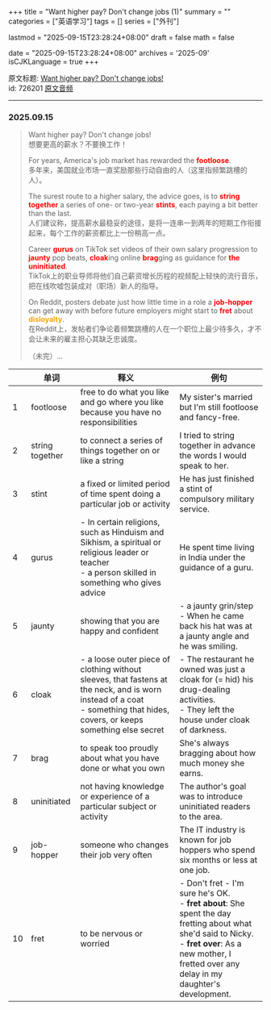 +++
title = "Want higher pay? Don't change jobs (1)"
summary = ""
categories = ["英语学习"]
tags = []
series = ["外刊"]

lastmod = "2025-09-15T23:28:24+08:00"
draft = false
math = false

date = "2025-09-15T23:28:24+08:00"
archives = '2025-09'
isCJKLanguage = true
+++

原文标题: [Want higher pay? Don't change jobs!](https://waikan.kekenet.com/#/waikanlisten/23/726201)  
id: 726201 [原文音频](https://k7.kekenet.com/Sound/2025/08/444yw_2736917HnK.mp3)

---

### 2025.09.15

> Want higher pay? Don't change jobs!  
> 想要更高的薪水？不要换工作！
>
> For years, America's job market has rewarded the <strong style="color: red">footloose</strong>.  
> 多年来，美国就业市场一直奖励那些行动自由的人（这里指频繁跳槽的人）。  
>
> The surest route to a higher salary, the advice goes, is to <strong style="color: red">string together</strong> a series of one- or two-year <strong style="color: red">stints</strong>, each paying a bit better than the last.  
> 人们建议称，提高薪水最稳妥的途径，是将一连串一到两年的短期工作衔接起来，每个工作的薪资都比上一份稍高一点。
>
> Career <strong style="color: red">gurus</strong> on TikTok set videos of their own salary progression to <strong style="color: red">jaunty</strong> pop beats, <strong style="color: red">cloak</strong>ing online <strong style="color: red">brag</strong>ging as guidance for <strong style="color: red">the uninitiated</strong>.  
> TikTok上的职业导师将他们自己薪资增长历程的视频配上轻快的流行音乐，把在线吹嘘包装成对（职场）新人的指导。
>
> On Reddit, posters debate just how little time in a role a <strong style="color: red">job-hopper</strong> can get away with before future employers might start to <strong style="color: red">fret</strong> about <strong style="color: orange">disloyalty</strong>.  
> 在Reddit上，发帖者们争论着频繁跳槽的人在一个职位上最少待多久，才不会让未来的雇主担心其缺乏忠诚度。
>
> （未完）...

| | 单词 | 释义 | 例句 |
|-|-|-|-|
| 1 | footloose | free to do what you like and go where you like because you have no responsibilities | My sister's married but I'm still footloose and fancy-free. |
| 2 | string together | to connect a series of things together on or like a string | I tried to string together in advance the words I would speak to her. |
| 3 | stint | a fixed or limited period of time spent doing a particular job or activity | He has just finished a stint of compulsory military service. |
| 4 | gurus | - In certain religions, such as Hinduism and Sikhism, a spiritual or religious leader or teacher <br> - a person skilled in something who gives advice | He spent time living in India under the guidance of a guru. |
| 5 | jaunty | showing that you are happy and confident | - a jaunty grin/step <br> - When he came back his hat was at a jaunty angle and he was smiling. |
| 6 | cloak | - a loose outer piece of clothing without sleeves, that fastens at the neck, and is worn instead of a coat <br> - something that hides, covers, or keeps something else secret | - The restaurant he owned was just a cloak for (= hid) his drug-dealing activities. <br> - They left the house under cloak of darkness. |
| 7 | brag | to speak too proudly about what you have done or what you own | She's always bragging about how much money she earns. |
| 8 | uninitiated | not having knowledge or experience of a particular subject or activity | The author's goal was to introduce uninitiated readers to the area. |
| 9 | job-hopper | someone who changes their job very often | The IT industry is known for job hoppers who spend six months or less at one job. |
| 10 | fret | to be nervous or worried | - Don't fret - I'm sure he's OK. <br> - **fret about**: She spent the day fretting about what she'd said to Nicky. <br> - **fret over**: As a new mother, I fretted over any delay in my daughter's development. |
